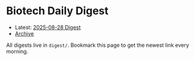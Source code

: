 # Biotech Daily Digest

- Latest: [2025-08-28 Digest](digest/2025-08-28.md)
- [Archive](archive.md)

All digests live in `digest/`. Bookmark this page to get the newest link every morning.
